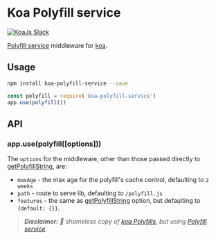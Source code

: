 
# Koa Polyfill service

<a href="https://communityinviter.com/apps/koa-js/koajs" rel="KoaJs Slack Community">![KoaJs Slack](https://img.shields.io/badge/Koa.Js-Slack%20Channel-Slack.svg?longCache=true&style=for-the-badge)</a>

[Polyfill service](https://github.com/Financial-Times/polyfill-service) middleware for [koa](https://github.com/koajs/koa).

## Usage

```bash
npm install koa-polyfill-service --save
```

```js
const polyfill = require('koa-polyfill-service')
app.use(polyfill())
```

## API

### app.use(polyfill([options]))

The `options` for the middleware, other than those passed directly to [getPolyfillString](https://github.com/Financial-Times/polyfill-service#library-api-reference), are:

- `maxAge` - the max age for the polyfill's cache control, defaulting to `2 weeks`
- `path` - route to serve lib, defaulting to `/polyfill.js`
- `features` - the same as [getPolyfillString](https://github.com/Financial-Times/polyfill-service#library-api-reference) option, but defaulting to `{default: {}}`.


> _**Disclaimer:** :see_no_evil: shameless copy of [koa Polyfills](https://github.com/polyfills/koa), but using [Polyfill service](https://github.com/Financial-Times/polyfill-service)._
